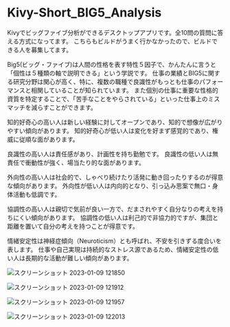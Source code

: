 # Kivy-Short_BIG5_Analysis
Kivyでビッグファイブ分析ができるデスクトップアプリです。全10問の質問に答える方式になってます。
こちらもビルドがうまく行かなかったので、ビルドできる人を募集してます。

Big5(ビッグ・ファイブ)は人間の性格を表す特性５因子で、かんたんに言うと「個性は５種類の軸で説明できる」という学説です。
仕事の業績とBIG5に関する研究分野は関心が高く、特に、複数の職種で良識性がもっとも仕事のパフォーマンスと相関していることが知られています。
また個別の仕事に重要な性格的資質を特定することで、「苦手なことをやらされている」といった仕事上のミスマッチを減らすことができます。


知的好奇心の高い人は新しい経験に対してオープンであり、知的で想像が広がりやすい傾向があります。
知的好奇心が低い人は変化を好まず感覚的であり、権威に従順な面があります。

良識性の高い人は責任感があり、計画性を持ち勤勉です。
良識性の低い人は無責任で衝動性が強く、場当たり的な面があります。

外向性の高い人は社会的で、しゃべり続けたり活発に動き回ったりするのが得意な傾向があります。
外向性が低い人は内向的となり、引っ込み思案で無口・身体活動も低調です。

協調性の高い人は親切で気前が良い一方で、だまされやすく自分なりの考えを持ちにくい傾向があります。
協調性の低い人は利己的で非協力的ですが、集団と距離を置いて自分の考えを持つことが得意です。

情緒安定性は神経症傾向（Neuroticism）とも呼ばれ、不安を引きずる度合いを表します。
仕事や自己実現は持続的なストレス源であるため、情緒安定性の低い人は長期的な活動が難しい傾向があります。


![スクリーンショット 2023-01-09 121850](https://user-images.githubusercontent.com/38849473/211236798-9916a236-47b0-41a5-be20-d0bafd4c2f0d.png)

![スクリーンショット 2023-01-09 121912](https://user-images.githubusercontent.com/38849473/211236812-9af295c9-28bf-4d0b-aecd-1c675a5e8247.png)

![スクリーンショット 2023-01-09 121957](https://user-images.githubusercontent.com/38849473/211236822-25afb98a-4cb3-4c5f-af47-bacc8f1ce476.png)

![スクリーンショット 2023-01-09 122013](https://user-images.githubusercontent.com/38849473/211236830-a0008fca-a7ed-4701-8dc4-e983dc55b072.png)
